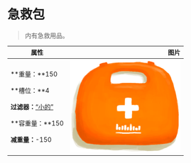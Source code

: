# 急救包  
> 内有急救用品。  
  
  属性  |   图片   
 ----  |  ----:   
 **重量：**150<br><br>**槽位：**4<br><br>**过滤器：**[“小的”](tag_Tiny.md)<br><br>**容重量：**150<br><br>**减重量：**-150  |  ![](Sprite/FirstAidKit.png)   
  
